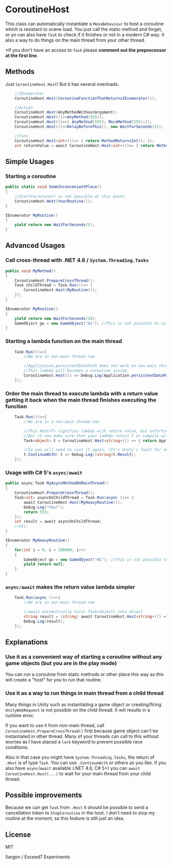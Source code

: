 # CoroutineHost

This class can automatically instantiate a `MonoBehaviour` to host a coroutine which is resistant to scene load. You just call the static method and forget, or yo can also have `Task` to check if it finishes or not in a modern C# way. It also a way to do things on the main thread from your other thread. 

*If you don't have an access to `Task` please **comment out the preprocessor at the first line**.

## Methods

Just `CoroutineHost.Host`! But it has several overloads.

```csharp
    //IEnumerator
    CoroutineHost.Host(CoroutineFunctionThatReturnsIEnumerator());

    //Action
    CoroutineHost.Host(AnyMethodWithoutArgument);
    CoroutineHost.Host(()=>AnyMethod(555));
    CoroutineHost.Host(()=>{ AnyMethod(555); MoreMethod(555);});
    CoroutineHost.Host(()=>DelayBeforeThis(), new WaitForSeconds(3));

    //Func
    CoroutineHost.Host<int>(()=> { return MethodReturnsInt(); });
    int returnValue = await CoroutineHost.Host<int>(()=> { return MethodReturnsInt(); });
```


## Simple Usages

### Starting a coroutine

```csharp
public static void SomeInconvenientPlace()
{
    //StartCoroutine() is not possible at this point.
    CoroutineHost.Host(YourRoutine());
}

IEnumerator MyRoutine()
{
    yield return new WaitForSeconds(5);
}
```

## Advanced Usages

### Call cross-thread with .NET 4.6 / `System.Threading.Tasks`

```csharp
public void MyMethod()
{
    CoroutineHost.PrepareCrossThread();
    Task childThread = Task.Run(()=> {
        CoroutineHost.Host(MyRoutine());
    });
}

IEnumerator MyRoutine()
{
    yield return new WaitForSeconds(10);
    GameObject go = new GameObject("Hi"); //This is not possible to call in a child thread.
}
```

### Starting a lambda function on the main thread

```csharp
    Task.Run(()=>{
        //We are in non-main thread now

        //Application.persistentDataPath does not work on non-main thread so we have the main thread host it.
        //This lambda will becomes a coroutine inside.
        CoroutineHost.Host(() => Debug.Log(Application.persistentDataPath));
    });
```


### Order the main thread to execute lambda with a return value getting it back when the main thread finishes executing the function

```csharp
    Task.Run(()=>{
        //We are in a non-main thread now

        //This Host<T> signifies lambda with return value, but unfortunately does not affects return type. It is still an "object".
        //But it can make sure that your lambda return T or compile will error.
        Task<object> t = CoroutineHost.Host<string>(() => { return Application.persistentDataPath; });

        //So you will need to cast it again. (It's Unity's fault for not allowing generic with MonoBehaviour where the return value was sent back.)
        t.ContinueWith( t => Debug.Log((string)t.Result);
    });
```

### Usage with C# 5's `async/await`

```csharp
public async Task MyAsyncMethodOnMainThread()
{
    CoroutineHost.PrepareCrossThread();
    Task<int> asyncOnChildThread = Task.Run(async ()=> {
        await CoroutineHost.Host(MyHeavyRoutine());
        Debug.Log("Yes!");
        return 555;
    });
    int result = await asyncOnChildThread;
    //etc.
}

IEnumerator MyHeavyRoutine()
{
    for(int i = 0; i < 100000; i++)
    {
        GameObject go = new GameObject("Hi"); //This is not possible to call in a child thread.
        yield return null;
    }
}
```

### `async/await` makes the return value lambda simpler

```csharp
    Task.Run(async ()=>{
        //We are in non-main thread now

        //await automatically turns Task<object> into object
        string result = (string) await CoroutineHost.Host<string>(() => { return Application.persistentDataPath; });
        Debug.Log(result);
    });
```

## Explanations

### Use it as a convenient way of starting a coroutine without any game objects (but you are in the play mode)

You can run a coroutine from static methods or other place this way as this will create a "host" for you to run that routine.

### Use it as a way to run things in main thread from a child thread

Many things in Unity such as instantiating a game object or creating/firing `UnityWebRequest` is not possible on the child thread. It will results in a runtime error.

If you want to use it from non-main thread, call `CoroutineHost.PrepareCrossThread()` first because game object can't be instantiated in other thread. Many of your threads can call to this without worries as I have placed a `lock` keyword to prevent possible race conditions.

Also in that case you might have `System.Threading.Tasks`, the return of `.Host` is of type `Task`. You can use `.ContinueWith` or others as you like. If you also have `async`/`await` available (.NET 4.6, C# 5+) you can `await CoroutineHost.Host(...)` to wait for your main thread from your child thread.

## Possible improvements

Because we can get `Task` from `.Host` it should be possible to send a cancellation token to `StopCoroutine` in the host. I don't need to stop my routine at the moment, so this feature is still just an idea.

## License

MIT

5argon / Exceed7 Experiments